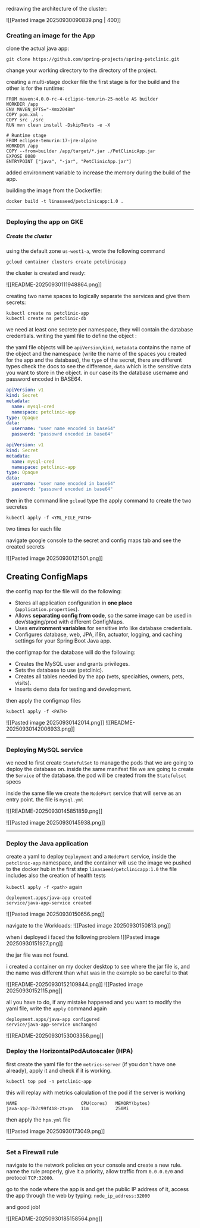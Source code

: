 
redrawing the architecture of the cluster:

![[Pasted image 20250930090839.png | 400]]

### Creating an image for the App
clone the actual java app:

```
git clone https://github.com/spring-projects/spring-petclinic.git
```

change your working directory to the directory of the project.

creating a multi-stage docker file the first stage is for the build and the other is for the runtime:

```DSL
FROM maven:4.0.0-rc-4-eclipse-temurin-25-noble AS builder
WORKDIR /app  
ENV MAVEN_OPTS="-Xmx2048m"
COPY pom.xml .
COPY src ./src
RUN mvn clean install -DskipTests -e -X

# Runtime stage
FROM eclipse-temurin:17-jre-alpine
WORKDIR /app
COPY --from=builder /app/target/*.jar ./PetClinicApp.jar
EXPOSE 8080
ENTRYPOINT ["java", "-jar", "PetClinicApp.jar"]
```

added environment variable to increase the memory during the build of the app.

building the image from the Dockerfile:

`docker build -t linasaeed/petclinicapp:1.0 .`


_________________
### Deploying the app on GKE

##### Create the cluster
using the default zone `us-west1-a`, wrote the following command

```
gcloud container clusters create petclinicapp
```

the cluster is created and ready:

![[README-20250930111948864.png]]


creating two name spaces to logically separate the services and give them secrets:

```
kubectl create ns petclinic-app
kubectl create ns petclinic-db
```

we need at least one secrete per namespace, they will contain the database credentials. writing the yaml file to define the object :

the yaml file objects will be `apiVersion`,`kind`, `metadata` contains the name of the object and the namespace (write the name of the spaces you created for the app and the database), the `type` of the secret, there are different types check the docs to see the difference, `data` which is the sensitive data you want to store in the object. in our case its the database username and password encoded in BASE64.

```yml
apiVersion: v1
kind: Secret
metadata:
  name: mysql-cred
  namespace: petclinic-app
type: Opaque
data:
  username: "user name encoded in base64"
  password: "passowrd encoded in base64"
```

```yml
apiVersion: v1
kind: Secret
metadata:
  name: mysql-cred
  namespace: petclinic-app
type: Opaque
data:
  username: "user name encoded in base64"
  password: "passowrd encoded in base64"
```


then in the command line `gcloud`
type the apply command to create the two secretes

```
kubectl apply -f <YML_FILE_PATH>
```

two times for each file

navigate google console to the secret and config maps tab and see the created secrets

![[Pasted image 20250930121501.png]]

## Creating ConfigMaps
the config map for the file will do the following:
- Stores all application configuration in **one place** (`application.properties`).
- Allows **separating config from code**, so the same image can be used in dev/staging/prod with different ConfigMaps.
- Uses **environment variables** for sensitive info like database credentials.
- Configures database, web, JPA, i18n, actuator, logging, and caching settings for your Spring Boot Java app.
  
the configmap for the database will do the following:

- Creates the MySQL user and grants privileges.
- Sets the database to use (petclinic).
- Creates all tables needed by the app (vets, specialties, owners, pets, visits).
- Inserts demo data for testing and development.


then apply the configmap files
```
kubectl apply -f <PATH>
```

![[Pasted image 20250930142014.png]]
![[README-20250930142006933.png]]

___________________________

### Deploying MySQL service

we need to first create `StatefulSet` to manage the pods that we are going to deploy the database on. inside the same manifest file we are going to create the `Service` of the database.
the pod will be created from the `Statefulset` specs

inside the same file we create the `NodePort` service that will serve as an entry point.
the file is `mysql.yml`

![[README-20250930145851859.png]]

![[Pasted image 20250930145938.png]]


_________________________
### Deploy the Java application 

create a yaml to deploy `Deployment` and a `NodePort` service, inside the `petclinic-app` namespace, and the container will use the image we pushed to the docker hub in the first step
`linasaeed/petclinicapp:1.0`
the file includes also the creation of health tests


`kubectl apply -f <path>` again 

```
deployment.apps/java-app created
service/java-app-service created
```

![[Pasted image 20250930150656.png]]

navigate to the Workloads:
![[Pasted image 20250930150813.png]]

when i deployed i faced the following problem 
![[Pasted image 20250930151927.png]]

the jar file was not found.

i created a container on my docker desktop to see where the jar file is, and the name was different than what was in the example so be careful to that

![[README-20250930152109844.png]]
![[Pasted image 20250930152115.png]]

all you have to do, if any mistake happened and you want to modify the yaml file, write the `apply` command again 

```
deployment.apps/java-app configured
service/java-app-service unchanged
```

![[README-20250930153003356.png]]

### Deploy the HorizontalPodAutoscaler (HPA)

first create the yaml file for the `metrics-server` (if you don't have one already), apply it and check if it is working.

`kubectl top pod -n petclinic-app`

this will replay with metrics calculation of the pod if the server is working

```
NAME                        CPU(cores)   MEMORY(bytes)
java-app-7b7c99f4b8-ztxpn   11m          250Mi
```

then apply the `hpa.yml` file 

![[Pasted image 20250930173049.png]]


_______________
### Set a Firewall rule 


navigate to the network policies on your console and create a new rule.
name the rule properly, give it a priority, allow traffic from `0.0.0.0/0` and protocol `TCP:32000`.

go to the node where the app is and get the public IP address of it, access the app through the web by typing:
`node_ip_address:32000`

and good job!

![[README-20250930185158564.png]]

